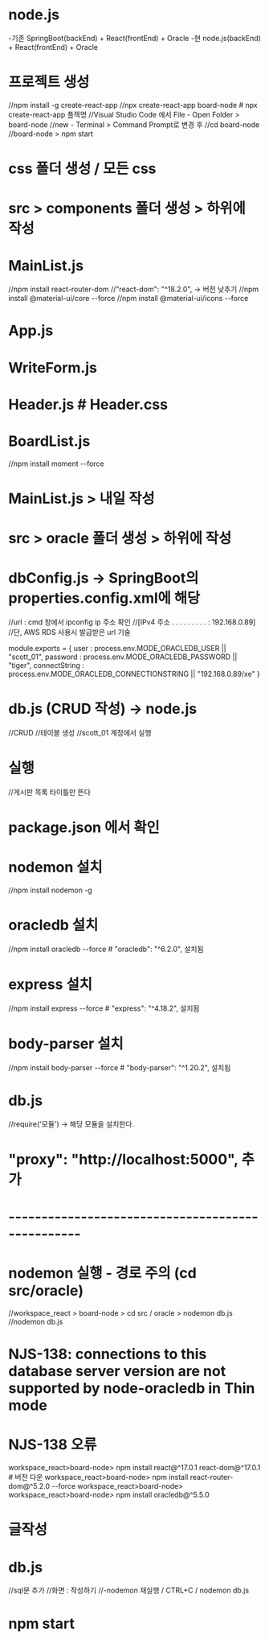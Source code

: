 # node.js
 -기존 SpringBoot(backEnd) + React(frontEnd) + Oracle
 -현 node.js(backEnd) + React(frontEnd) + Oracle

# 프로젝트 생성
 //npm install -g create-react-app
 //npx create-react-app board-node # npx create-react-app 플젝명
 //Visual Studio Code 에서 File - Open Folder > board-node
 //new - Terminal > Command Prompt로 변경 후 
 //cd board-node
 //board-node > npm start

# css 폴더 생성 / 모든 css 

# src > components 폴더 생성 > 하위에 작성

# MainList.js
 //npm install react-router-dom     //"react-dom": "^18.2.0", → 버전 낮추기
 //npm install @material-ui/core --force
 //npm install @material-ui/icons --force
# App.js

# WriteForm.js
# Header.js     # Header.css

# BoardList.js
 //npm install moment --force

# MainList.js > 내일 작성
# src > oracle 폴더 생성 > 하위에 작성

# dbConfig.js → SpringBoot의 properties.config.xml에 해당
 //url : cmd 창에서 ipconfig ip 주소 확인
 //[IPv4 주소 . . . . . . . . . : 192.168.0.89]
 //단, AWS RDS 사용시 발급받은 url 기술

module.exports = {
    user : process.env.MODE_ORACLEDB_USER || "scott_01",
    password : process.env.MODE_ORACLEDB_PASSWORD || "tiger",
    connectString : process.env.MODE_ORACLEDB_CONNECTIONSTRING || "192.168.0.89/xe"
}

# db.js (CRUD 작성) → node.js
 //CRUD
 //테이블 생성
 //scott_01 계정에서 실행
<!-- DROP TABLE react_board_tbl CASCADE constraints;

CREATE TABLE react_board_tbl (
    board_no		NUMBER			PRIMARY KEY,
    board_title		VARCHAR2(100)	,
    board_content	VARCHAR2(100)	,
    board_email		VARCHAR2(100)	,
    board_regdate	DATE DEFAULT sysdate
);

SELECT * FROM react_board_tbl;

INSERT INTO react_board_tbl(board_no, board_title, board_content, board_email)
VALUES (1, '타이틀1', '내용1', 'hong@mail.com');

INSERT INTO react_board_tbl(board_no, board_title, board_content, board_email)
VALUES (2, '타이틀2', '내용2', 'hong@mail.com');

INSERT INTO react_board_tbl(board_no, board_title, board_content, board_email)
VALUES (3, '타이틀3', '내용3', 'hong@mail.com');

INSERT INTO react_board_tbl(board_no, board_title, board_content, board_email)
VALUES (4, '타이틀4', '내용4', 'hong@mail.com');

INSERT INTO react_board_tbl(board_no, board_title, board_content, board_email)
VALUES (5, '타이틀5', '내용5', 'hong@mail.com');

commit

SELECT * FROM react_board_tbl ORDER BY board_no DESC -->
 
# 실행
 //게시판 목록 타이틀만 뜬다

 # package.json 에서 확인
 # nodemon 설치
 //npm install nodemon -g
 
 # oracledb 설치
 //npm install oracledb --force     # "oracledb": "^6.2.0", 설치됨

 # express 설치
 //npm install express --force      # "express": "^4.18.2", 설치됨

 # body-parser 설치
 //npm install body-parser --force  # "body-parser": "^1.20.2", 설치됨

 # db.js
 //require('모듈') → 해당 모듈을 설치한다.

 # "proxy": "http://localhost:5000", 추가

 # -------------------------------------------------

 # nodemon 실행 - 경로 주의 (cd src/oracle)
 //workspace_react > board-node > cd src / oracle > nodemon db.js
 //nodemon db.js

# NJS-138: connections to this database server version are not supported by node-oracledb in Thin mode
# NJS-138 오류
 workspace_react>board-node> npm install react@^17.0.1 react-dom@^17.0.1   # 버전 다운
    workspace_react>board-node> npm install react-router-dom@^5.2.0 --force
     workspace_react>board-node> workspace_react>board-node> npm install oracledb@^5.5.0 

# 글작성
# db.js
 //sql문 추가
 //화면 : 작성하기
 //-nodemon 재실행 / CTRL+C / nodemon db.js

 # npm start